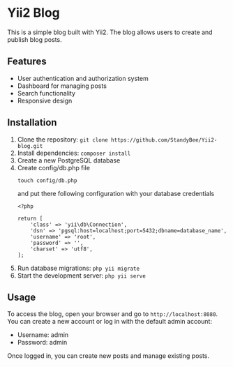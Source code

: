 # Yii2 Blog

This is a simple blog built with Yii2. The blog allows users to create and publish blog posts.

## Features

- User authentication and authorization system
- Dashboard for managing posts
- Search functionality
- Responsive design

## Installation

1. Clone the repository: `git clone https://github.com/StandyBee/Yii2-blog.git`
2. Install dependencies: `composer install`
3. Create a new PostgreSQL database
4. Create config/db.php file
    ```shell
    touch config/db.php
    ```
    and put there following configuration with your database credentials
    ```shell
    <?php
    
    return [
        'class' => 'yii\db\Connection',
        'dsn' => 'pgsql:host=localhost;port=5432;dbname=database_name',
        'username' => 'root',
        'password' => '',
        'charset' => 'utf8',
    ];
    ```
7. Run database migrations: `php yii migrate`
8. Start the development server: `php yii serve`

## Usage

To access the blog, open your browser and go to `http://localhost:8080`. You can create a new account or log in with the default admin account:

- Username: admin
- Password: admin

Once logged in, you can create new posts and manage existing posts.
